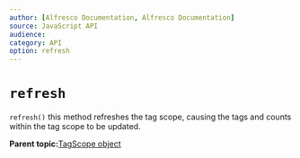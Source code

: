 ```yaml
---
author: [Alfresco Documentation, Alfresco Documentation]
source: JavaScript API
audience: 
category: API
option: refresh
---
```


# `refresh`

`refresh()` this method refreshes the tag scope, causing the tags and counts within the tag scope to be updated.

**Parent topic:**[TagScope object](../references/API-JS-TaggingService-tagScope.md)

